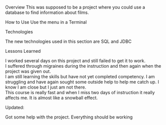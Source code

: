 Overview
This was supposed to be a project where you could use a database to find information about films.

How to Use
Use the menu in a Terminal

Technologies

The new technologies used in this section are SQL and JDBC

Lessons Learned

I worked several days on this project and still failed to get it to work.  
I suffered through migraines during the instruction and then again when the project was given out.  
I am still learning the skills but have not yet completed competency.
I am struggling and have again sought some outside help to help me catch up.
I know I am close but I just am not there.  
This course is really fast and when I miss two days of instruction it really affects me.  It is almost like a snowball effect.


Updated:

Got some help with the project.  Everything should be working
